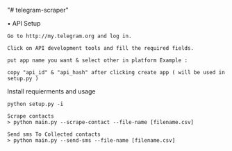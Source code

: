 "# telegram-scraper" 

• API Setup
    
    Go to http://my.telegram.org and log in.
    
    Click on API development tools and fill the required fields.
    
    put app name you want & select other in platform Example :
    
    copy "api_id" & "api_hash" after clicking create app ( will be used in setup.py )
    
    

Install requierments and usage
    
    python setup.py -i

    Scrape contacts
    > python main.py --scrape-contact --file-name [filename.csv]

    Send sms To Collected contacts
    > python main.py --send-sms --file-name [filename.csv]
    
